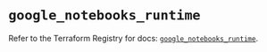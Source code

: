 # `google_notebooks_runtime`

Refer to the Terraform Registry for docs: [`google_notebooks_runtime`](https://registry.terraform.io/providers/hashicorp/google-beta/5.25.0/docs/resources/google_notebooks_runtime).
